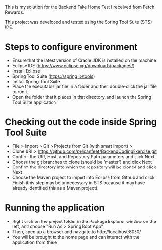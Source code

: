 This is my solution for the Backend Take Home Test I received from Fetch Rewards.

This project was developed and tested using the Spring Tool Suite (STS) IDE.

# Steps to configure environment
* Ensure that the latest version of Oracle JDK is installed on the machine
* Eclipse IDE (https://www.eclipse.org/downloads/packages/)
* Install Eclipse
* Spring Tool Suite (https://spring.io/tools)
* Install Spring Tool Suite
* Place the executable jar file in a folder and then double-click the jar file to run it
* Open the folder that it places in that directory, and launch the Spring Tool Suite application

# Checking out the code inside Spring Tool Suite
* File > Import > Git > Projects from Git (with smart import) > 
* Clone URI > https://github.com/pelicanfeet/BackendCodingExercise.git
* Confirm the URI, Host, and Repository Path parameters and click Next
* Choose the git branches to clone (should be 'master') and click Next
* Confirm the directory into which the repository will be cloned and click Next
* Choose the Maven project to import into Eclipse from Github and click Finish (this step may be unnecessary in STS because it may have already identified this as a Maven project)

# Running the application
* Right click on the project folder in the Package Explorer window on the left, and choose "Run As > Spring Boot App"
* Then, open up a browser and navigate to http://localhost:8080/
* You will be brought to the home page and can interact with the application from there
